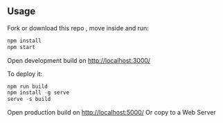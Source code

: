 <!---  LOGO   -->

## Usage

Fork or download this repo , move inside and run:

```javascript
npm install
npm start
```

Open development build on [http://localhost:3000/](http://localhost:3000/)

To deploy it:

```javascript
npm run build
npm install -g serve
serve -s build
```

Open production build on [http://localhost:5000/](http://localhost:5000/)
Or copy to a Web Server
